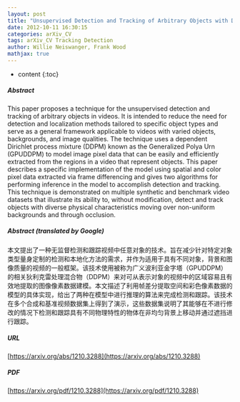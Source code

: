 ```yaml
---
layout: post
title: "Unsupervised Detection and Tracking of Arbitrary Objects with Dependent Dirichlet Process Mixtures"
date: 2012-10-11 16:30:15
categories: arXiv_CV
tags: arXiv_CV Tracking Detection
author: Willie Neiswanger, Frank Wood
mathjax: true
---
```


* content
{:toc}

##### Abstract
This paper proposes a technique for the unsupervised detection and tracking of arbitrary objects in videos. It is intended to reduce the need for detection and localization methods tailored to specific object types and serve as a general framework applicable to videos with varied objects, backgrounds, and image qualities. The technique uses a dependent Dirichlet process mixture (DDPM) known as the Generalized Polya Urn (GPUDDPM) to model image pixel data that can be easily and efficiently extracted from the regions in a video that represent objects. This paper describes a specific implementation of the model using spatial and color pixel data extracted via frame differencing and gives two algorithms for performing inference in the model to accomplish detection and tracking. This technique is demonstrated on multiple synthetic and benchmark video datasets that illustrate its ability to, without modification, detect and track objects with diverse physical characteristics moving over non-uniform backgrounds and through occlusion.

##### Abstract (translated by Google)
本文提出了一种无监督检测和跟踪视频中任意对象的技术。旨在减少针对特定对象类型量身定制的检测和本地化方法的需求，并作为适用于具有不同对象，背景和图像质量的视频的一般框架。该技术使用被称为广义波利亚金字塔（GPUDDPM）的相关狄利克雷处理混合物（DDPM）来对可从表示对象的视频中的区域容易且有效地提取的图像像素数据建模。本文描述了利用帧差分提取空间和彩色像素数据的模型的具体实现，给出了两种在模型中进行推理的算法来完成检测和跟踪。该技术在多个合成和基准视频数据集上得到了演示，这些数据集说明了其能够在不进行修改的情况下检测和跟踪具有不同物理特性的物体在非均匀背景上移动并通过遮挡进行跟踪。

##### URL
[https://arxiv.org/abs/1210.3288](https://arxiv.org/abs/1210.3288)

##### PDF
[https://arxiv.org/pdf/1210.3288](https://arxiv.org/pdf/1210.3288)

